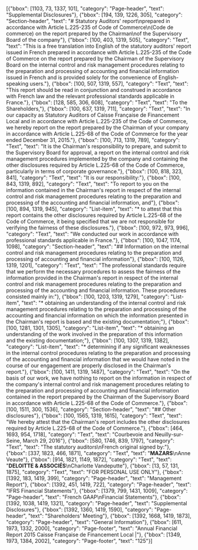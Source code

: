 [{"bbox": [1103, 73, 1337, 101], "category": "Page-header", "text": "Supplemental Disclosures"}, {"bbox": [194, 139, 1226, 305], "category": "Section-header", "text": "# Statutory Auditors' report\nprepared in accordance with Article L.225-235 of Code of Commerce\n(Code de commerce) on the report prepared by the Chairman\nof the Supervisory Board of the company"}, {"bbox": [100, 403, 1319, 505], "category": "Text", "text": "This is a free translation into English of the statutory auditors' report issued in French prepared in accordance with Article L.225-235 of the Code of Commerce on the report prepared by the Chairman of the Supervisory Board on the internal control and risk management procedures relating to the preparation and processing of accounting and financial information issued in French and is provided solely for the convenience of English-speaking users."}, {"bbox": [100, 507, 1319, 557], "category": "Text", "text": "This report should be read in conjunction and construed in accordance with French law and the relevant professional standards applicable in France."}, {"bbox": [128, 585, 306, 608], "category": "Text", "text": "To the Shareholders,"}, {"bbox": [100, 637, 1319, 711], "category": "Text", "text": "In our capacity as Statutory Auditors of Caisse Française de Financement Local and in accordance with Article L.225-235 of the Code of Commerce, we hereby report on the report prepared by the Chairman of your company in accordance with Article L.225-68 of the Code of Commerce for the year ended December 31, 2015."}, {"bbox": [100, 713, 1319, 789], "category": "Text", "text": "It is the Chairman's responsibility to prepare, and submit to the Supervisory Board for approval, a report on the internal control and risk management procedures implemented by the company and containing the other disclosures required by Article L.225-68 of the Code of Commerce, particularly in terms of corporate governance."}, {"bbox": [100, 818, 323, 841], "category": "Text", "text": "It is our responsibility:"}, {"bbox": [100, 843, 1319, 892], "category": "Text", "text": "To report to you on the information contained in the Chairman's report in respect of the internal control and risk management procedures relating to the preparation and processing of the accounting and financial information, and"}, {"bbox": [100, 894, 1319, 945], "category": "List-item", "text": "* to attest that this report contains the other disclosures required by Article L.225-68 of the Code of Commerce, it being specified that we are not responsible for verifying the fairness of these disclosures."}, {"bbox": [100, 972, 973, 996], "category": "Text", "text": "We conducted our work in accordance with professional standards applicable in France."}, {"bbox": [100, 1047, 1174, 1098], "category": "Section-header", "text": "## Information on the internal control and risk management procedures relating to the preparation and processing of accounting and financial information"}, {"bbox": [100, 1126, 1319, 1201], "category": "Text", "text": "The professional standards require that we perform the necessary procedures to assess the fairness of the information provided in the Chairman's report in respect of the internal control and risk management procedures relating to the preparation and processing of the accounting and financial information. These procedures consisted mainly in:"}, {"bbox": [100, 1203, 1319, 1279], "category": "List-item", "text": "* obtaining an understanding of the internal control and risk management procedures relating to the preparation and processing of the accounting and financial information on which the information presented in the Chairman's report is based and the existing documentation;"}, {"bbox": [100, 1281, 1301, 1305], "category": "List-item", "text": "* obtaining an understanding of the work involved in the preparation of this information and the existing documentation;"}, {"bbox": [100, 1307, 1319, 1382], "category": "List-item", "text": "* determining if any significant weaknesses in the internal control procedures relating to the preparation and processing of the accounting and financial information that we would have noted in the course of our engagement are properly disclosed in the Chairman's report."}, {"bbox": [100, 1411, 1319, 1487], "category": "Text", "text": "On the basis of our work, we have nothing to report on the information in respect of the company's internal control and risk management procedures relating to the preparation and processing of accounting and financial information contained in the report prepared by the Chairman of the Supervisory Board in accordance with Article L.225-68 of the Code of Commerce."}, {"bbox": [100, 1511, 300, 1536], "category": "Section-header", "text": "## Other disclosures"}, {"bbox": [100, 1565, 1319, 1615], "category": "Text", "text": "We hereby attest that the Chairman's report includes the other disclosures required by Article L.225-68 of the Code of Commerce."}, {"bbox": [464, 1693, 954, 1718], "category": "Text", "text": "Courbevoie and Neuilly-sur-Seine, March 29, 2016"}, {"bbox": [580, 1746, 839, 1797], "category": "Text", "text": "The statutory auditors\nFrench original signed by:"}, {"bbox": [337, 1823, 466, 1871], "category": "Text", "text": "**MAZARS**\nAnne Veaute"}, {"bbox": [914, 1821, 1149, 1872], "category": "Text", "text": "**DELOITTE & ASSOCIÉS**\nCharlotte Vandeputte"}, {"bbox": [13, 57, 131, 1875], "category": "Text", "text": "FOR PERSONAL USE ONLY"}, {"bbox": [1392, 183, 1419, 399], "category": "Page-header", "text": "Management Report"}, {"bbox": [1392, 451, 1419, 722], "category": "Page-header", "text": "IFRS Financial Statements"}, {"bbox": [1379, 799, 1431, 1009], "category": "Page-header", "text": "French GAAP\nFinancial Statements"}, {"bbox": [1392, 1038, 1419, 1321], "category": "Page-header", "text": "Supplemental Disclosures"}, {"bbox": [1392, 1360, 1419, 1590], "category": "Page-header", "text": "Shareholders' Meeting"}, {"bbox": [1392, 1668, 1419, 1873], "category": "Page-header", "text": "General Information"}, {"bbox": [611, 1973, 1332, 2000], "category": "Page-footer", "text": "Annual Financial Report 2015 Caisse Française de Financement Local |"}, {"bbox": [1349, 1973, 1384, 2002], "category": "Page-footer", "text": "125"}]